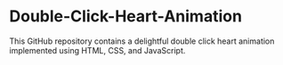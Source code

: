 # Double-Click-Heart-Animation
This GitHub repository contains a delightful double click heart animation implemented using HTML, CSS, and JavaScript.
